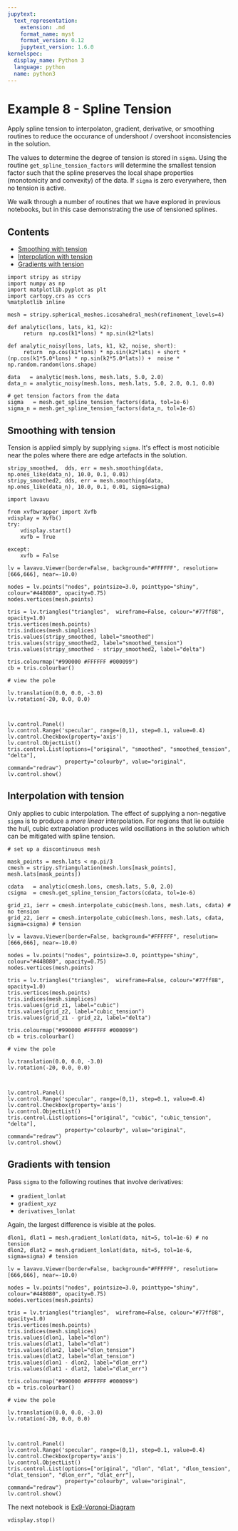 ```yaml
---
jupytext:
  text_representation:
    extension: .md
    format_name: myst
    format_version: 0.12
    jupytext_version: 1.6.0
kernelspec:
  display_name: Python 3
  language: python
  name: python3
---
```


# Example 8 - Spline Tension

Apply spline tension to interpolaton, gradient, derivative, or smoothing routines to reduce the occurance of undershoot / overshoot inconsistencies in the solution.

The values to determine the degree of tension is stored in `sigma`. Using the routine `get_spline_tension_factors` will determine the smallest tension factor such that the spline preserves the local shape properties (monotonicity and convexity) of the data. If `sigma` is zero everywhere, then no tension is active.

We walk through a number of routines that we have explored in previous notebooks, but in this case demonstrating the use of tensioned splines.

## Contents

- [Smoothing with tension](#Smoothing-with-tension)
- [Interpolation with tension](#Interpolation-with-tension)
- [Gradients with tension](#Gradients-with-tension)

```{code-cell} ipython3
import stripy as stripy
import numpy as np
import matplotlib.pyplot as plt
import cartopy.crs as ccrs
%matplotlib inline
```

```{code-cell} ipython3
mesh = stripy.spherical_meshes.icosahedral_mesh(refinement_levels=4)
```

```{code-cell} ipython3
def analytic(lons, lats, k1, k2):
     return  np.cos(k1*lons) * np.sin(k2*lats) 

def analytic_noisy(lons, lats, k1, k2, noise, short):
     return  np.cos(k1*lons) * np.sin(k2*lats) + short * (np.cos(k1*5.0*lons) * np.sin(k2*5.0*lats)) +  noise * np.random.random(lons.shape)

data   = analytic(mesh.lons, mesh.lats, 5.0, 2.0)
data_n = analytic_noisy(mesh.lons, mesh.lats, 5.0, 2.0, 0.1, 0.0)
```

```{code-cell} ipython3
# get tension factors from the data
sigma   = mesh.get_spline_tension_factors(data, tol=1e-6)
sigma_n = mesh.get_spline_tension_factors(data_n, tol=1e-6)
```

## Smoothing with tension

Tension is applied simply by supplying `sigma`. It's effect is most noticible near the poles where there are edge artefacts in the solution.

```{code-cell} ipython3
stripy_smoothed,  dds, err = mesh.smoothing(data, np.ones_like(data_n), 10.0, 0.1, 0.01)
stripy_smoothed2, dds, err = mesh.smoothing(data, np.ones_like(data_n), 10.0, 0.1, 0.01, sigma=sigma)
```

```{code-cell} ipython3
import lavavu

from xvfbwrapper import Xvfb
vdisplay = Xvfb()
try:
    vdisplay.start()
    xvfb = True

except:
    xvfb = False

lv = lavavu.Viewer(border=False, background="#FFFFFF", resolution=[666,666], near=-10.0)

nodes = lv.points("nodes", pointsize=3.0, pointtype="shiny", colour="#448080", opacity=0.75)
nodes.vertices(mesh.points)

tris = lv.triangles("triangles",  wireframe=False, colour="#77ff88", opacity=1.0)
tris.vertices(mesh.points)
tris.indices(mesh.simplices)
tris.values(stripy_smoothed, label="smoothed")
tris.values(stripy_smoothed2, label="smoothed_tension")
tris.values(stripy_smoothed - stripy_smoothed2, label="delta")

tris.colourmap("#990000 #FFFFFF #000099")
cb = tris.colourbar()

# view the pole

lv.translation(0.0, 0.0, -3.0)
lv.rotation(-20, 0.0, 0.0)



lv.control.Panel()
lv.control.Range('specular', range=(0,1), step=0.1, value=0.4)
lv.control.Checkbox(property='axis')
lv.control.ObjectList()
tris.control.List(options=["original", "smoothed", "smoothed_tension", "delta"],
                  property="colourby", value="original", command="redraw")
lv.control.show()
```

## Interpolation with tension

Only applies to cubic interpolation. The effect of supplying a non-negative `sigma` is to produce a _more linear_ interpolation. For regions that lie outside the hull, cubic extrapolation produces wild oscillations in the solution which can be mitigated with spline tension.

```{code-cell} ipython3
# set up a discontinuous mesh

mask_points = mesh.lats < np.pi/3
cmesh = stripy.sTriangulation(mesh.lons[mask_points], mesh.lats[mask_points])

cdata   = analytic(cmesh.lons, cmesh.lats, 5.0, 2.0)
csigma  = cmesh.get_spline_tension_factors(cdata, tol=1e-6)
```

```{code-cell} ipython3
grid_z1, ierr = cmesh.interpolate_cubic(mesh.lons, mesh.lats, cdata) # no tension
grid_z2, ierr = cmesh.interpolate_cubic(mesh.lons, mesh.lats, cdata, sigma=csigma) # tension
```

```{code-cell} ipython3
lv = lavavu.Viewer(border=False, background="#FFFFFF", resolution=[666,666], near=-10.0)

nodes = lv.points("nodes", pointsize=3.0, pointtype="shiny", colour="#448080", opacity=0.75)
nodes.vertices(mesh.points)

tris = lv.triangles("triangles",  wireframe=False, colour="#77ff88", opacity=1.0)
tris.vertices(mesh.points)
tris.indices(mesh.simplices)
tris.values(grid_z1, label="cubic")
tris.values(grid_z2, label="cubic_tension")
tris.values(grid_z1 - grid_z2, label="delta")

tris.colourmap("#990000 #FFFFFF #000099")
cb = tris.colourbar()

# view the pole

lv.translation(0.0, 0.0, -3.0)
lv.rotation(-20, 0.0, 0.0)



lv.control.Panel()
lv.control.Range('specular', range=(0,1), step=0.1, value=0.4)
lv.control.Checkbox(property='axis')
lv.control.ObjectList()
tris.control.List(options=["original", "cubic", "cubic_tension", "delta"],
                  property="colourby", value="original", command="redraw")
lv.control.show()
```

## Gradients with tension

Pass `sigma` to the following routines that involve derivatives:

- `gradient_lonlat`
- `gradient_xyz`
- `derivatives_lonlat`

Again, the largest difference is visible at the poles.

```{code-cell} ipython3
dlon1, dlat1 = mesh.gradient_lonlat(data, nit=5, tol=1e-6) # no tension
dlon2, dlat2 = mesh.gradient_lonlat(data, nit=5, tol=1e-6, sigma=sigma) # tension
```

```{code-cell} ipython3
lv = lavavu.Viewer(border=False, background="#FFFFFF", resolution=[666,666], near=-10.0)

nodes = lv.points("nodes", pointsize=3.0, pointtype="shiny", colour="#448080", opacity=0.75)
nodes.vertices(mesh.points)

tris = lv.triangles("triangles",  wireframe=False, colour="#77ff88", opacity=1.0)
tris.vertices(mesh.points)
tris.indices(mesh.simplices)
tris.values(dlon1, label="dlon")
tris.values(dlat1, label="dlat")
tris.values(dlon2, label="dlon_tension")
tris.values(dlat2, label="dlat_tension")
tris.values(dlon1 - dlon2, label="dlon_err")
tris.values(dlat1 - dlat2, label="dlat_err")

tris.colourmap("#990000 #FFFFFF #000099")
cb = tris.colourbar()

# view the pole

lv.translation(0.0, 0.0, -3.0)
lv.rotation(-20, 0.0, 0.0)



lv.control.Panel()
lv.control.Range('specular', range=(0,1), step=0.1, value=0.4)
lv.control.Checkbox(property='axis')
lv.control.ObjectList()
tris.control.List(options=["original", "dlon", "dlat", "dlon_tension", "dlat_tension", "dlon_err", "dlat_err"],
                  property="colourby", value="original", command="redraw")
lv.control.show()
```

The next notebook is [Ex9-Voronoi-Diagram](Ex9-Voronoi-Diagram.md)

```{code-cell} ipython3
vdisplay.stop()
```

